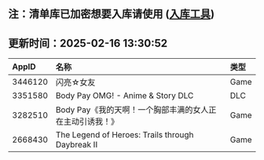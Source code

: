 ## 注：清单库已加密想要入库请使用 ([入库工具](https://github.com/BlankTMing/ManifestAutoUpdate/releases))

## 更新时间：2025-02-16 13:30:52
| AppID | 名称 | 类型  |
| :-------------------- | :----------------------------- | :----------- |
| 3446120 | 闪亮☆女友| Game |
| 3351580 | Body Pay OMG! - Anime & Story DLC| DLC |
| 3282510 | Body Pay《我的天啊！一个胸部丰满的女人正在主动引诱我！》| Game |
| 2668430 | The Legend of Heroes: Trails through Daybreak II| Game |
